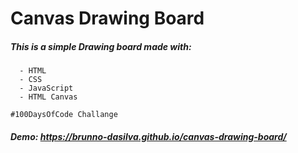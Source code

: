 # Canvas Drawing Board

##### This is a simple Drawing board made with:

      - HTML
      - CSS
      - JavaScript
      - HTML Canvas


```
#100DaysOfCode Challange
```


##### Demo: https://brunno-dasilva.github.io/canvas-drawing-board/

